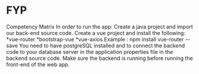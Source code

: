 # FYP
Competency Matrix
In order to run the app:
Create a java project and import our back-end source code.
Create a vue project and install the following:
*vue-router
*bootstrap-vue
*vue-axios
Example : npm install vue-router --save
You need to have postgreSQL installed and to connect the backend code to your database server in the application properties file
in the backend source code.
Make sure the backend is running before running the front-end of the web app.
